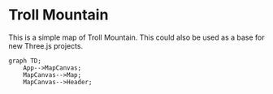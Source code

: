 # Troll Mountain
This is a simple map of Troll Mountain. This could also be used as a base for new Three.js projects. 

```mermaid
graph TD;
    App-->MapCanvas;
    MapCanvas-->Map;
    MapCanvas-->Header;
  